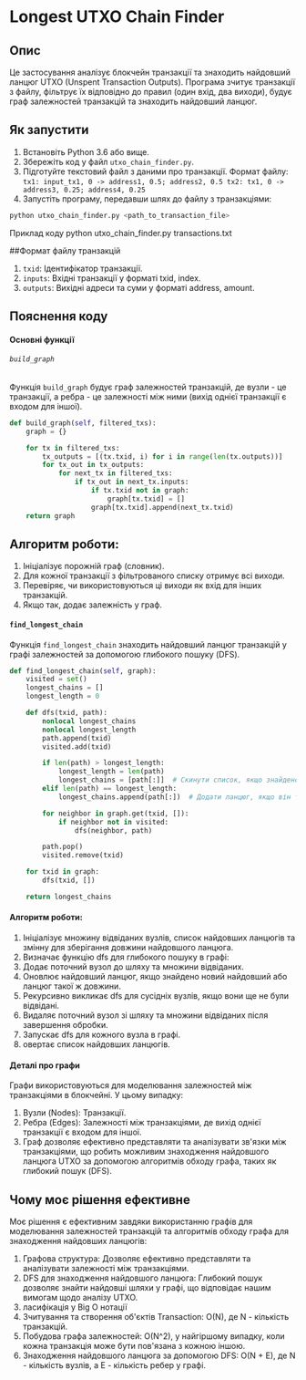 # Longest UTXO Chain Finder

## Опис
Це застосування аналізує блокчейн транзакції та знаходить найдовший ланцюг UTXO (Unspent Transaction Outputs). Програма зчитує транзакції з файлу, фільтрує їх відповідно до правил (один вхід, два виходи), будує граф залежностей транзакцій та знаходить найдовший ланцюг.

## Як запустити
1. Встановіть Python 3.6 або вище.
2. Збережіть код у файл `utxo_chain_finder.py`.
3. Підготуйте текстовий файл з даними про транзакції. Формат файлу: `tx1: input_tx1, 0 -> address1, 0.5; address2, 0.5
tx2: tx1, 0 -> address3, 0.25; address4, 0.25`
4. Запустіть програму, передавши шлях до файлу з транзакціями:
```bash
python utxo_chain_finder.py <path_to_transaction_file>
```
Приклад коду python utxo_chain_finder.py transactions.txt

##Формат файлу транзакцій
1. `txid`: Ідентифікатор транзакції.
2. `inputs`: Вхідні транзакції у форматі txid, index.
3. `outputs`: Вихідні адреси та суми у форматі address, amount.

## Пояснення коду
#### Основні функції
###### `build_graph`
Функція `build_graph` будує граф залежностей транзакцій, де вузли - це транзакції, а ребра - це залежності між ними (вихід однієї транзакції є входом для іншої).
```python
def build_graph(self, filtered_txs):
    graph = {}

    for tx in filtered_txs:
        tx_outputs = [(tx.txid, i) for i in range(len(tx.outputs))]
        for tx_out in tx_outputs:
            for next_tx in filtered_txs:
                if tx_out in next_tx.inputs:
                    if tx.txid not in graph:
                        graph[tx.txid] = []
                    graph[tx.txid].append(next_tx.txid)
    return graph
```

## Алгоритм роботи:

1. Ініціалізує порожній граф (словник).
2. Для кожної транзакції з фільтрованого списку отримує всі виходи.
3. Перевіряє, чи використовуються ці виходи як вхід для інших транзакцій.
4. Якщо так, додає залежність у граф.

#### `find_longest_chain`
Функція `find_longest_chain` знаходить найдовший ланцюг транзакцій у графі залежностей за допомогою глибокого пошуку (DFS).

```python
def find_longest_chain(self, graph):
    visited = set()
    longest_chains = []
    longest_length = 0

    def dfs(txid, path):
        nonlocal longest_chains
        nonlocal longest_length
        path.append(txid)
        visited.add(txid)

        if len(path) > longest_length:
            longest_length = len(path)
            longest_chains = [path[:]]  # Скинути список, якщо знайдено довший ланцюг
        elif len(path) == longest_length:
            longest_chains.append(path[:])  # Додати ланцюг, якщо він такої ж довжини

        for neighbor in graph.get(txid, []):
            if neighbor not in visited:
                dfs(neighbor, path)

        path.pop()
        visited.remove(txid)

    for txid in graph:
        dfs(txid, [])

    return longest_chains
```

#### Алгоритм роботи:

1. Ініціалізує множину відвіданих вузлів, список найдовших ланцюгів та змінну для зберігання довжини найдовшого ланцюга.
2. Визначає функцію dfs для глибокого пошуку в графі:
3. Додає поточний вузол до шляху та множини відвіданих.
4. Оновлює найдовший ланцюг, якщо знайдено новий найдовший або ланцюг такої ж довжини.
5. Рекурсивно викликає dfs для сусідніх вузлів, якщо вони ще не були відвідані.
6. Видаляє поточний вузол зі шляху та множини відвіданих після завершення обробки.
7. Запускає dfs для кожного вузла в графі.
8. овертає список найдовших ланцюгів.
#### Деталі про графи
Графи використовуються для моделювання залежностей між транзакціями в блокчейні. У цьому випадку:

1. Вузли (Nodes): Транзакції.
2. Ребра (Edges): Залежності між транзакціями, де вихід однієї транзакції є входом для іншої.
3. Граф дозволяє ефективно представляти та аналізувати зв'язки між транзакціями, що робить можливим знаходження найдовшого ланцюга UTXO за допомогою алгоритмів обходу графа, таких як глибокий пошук (DFS).

## Чому моє рішення ефективне
Моє рішення є ефективним завдяки використанню графів для моделювання залежностей транзакцій та алгоритмів обходу графа для знаходження найдовших ланцюгів:

1. Графова структура: Дозволяє ефективно представляти та аналізувати залежності між транзакціями.
2. DFS для знаходження найдовшого ланцюга: Глибокий пошук дозволяє знайти найдовші шляхи у графі, що відповідає нашим вимогам щодо аналізу UTXO.
3. ласифікація у Big O нотації
4. Зчитування та створення об'єктів Transaction: O(N), де N - кількість транзакцій.
5. Побудова графа залежностей: O(N^2), у найгіршому випадку, коли кожна транзакція може бути пов'язана з кожною іншою.
6. Знаходження найдовшого ланцюга за допомогою DFS: O(N + E), де N - кількість вузлів, а E - кількість ребер у графі.